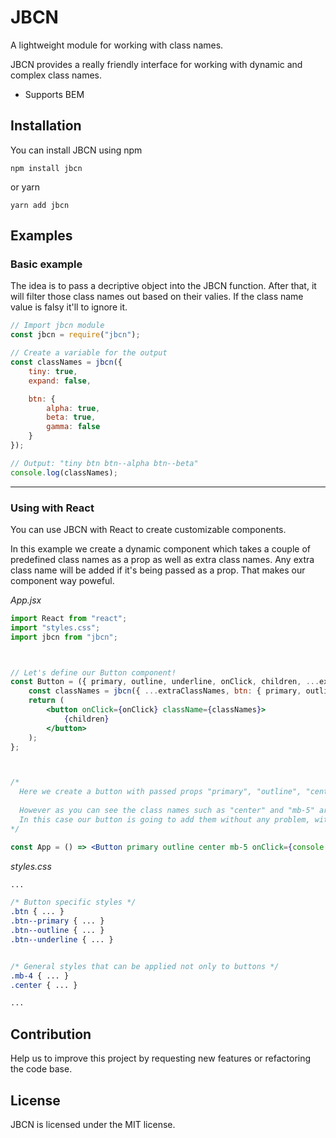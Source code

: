 # JBCN

A lightweight module for working with class names.

JBCN provides a really friendly interface for working with dynamic and complex class names.

* Supports BEM

## Installation 
You can install JBCN using npm

```
npm install jbcn
```

or yarn

```
yarn add jbcn
```

## Examples
### Basic example
The idea is to pass a decriptive object into the JBCN function. After that, it will filter those class names out based on their valies. If the class name value is falsy it'll to ignore it.  
```js
// Import jbcn module
const jbcn = require("jbcn");

// Create a variable for the output
const classNames = jbcn({
    tiny: true,
    expand: false,

    btn: {
        alpha: true,
        beta: true,
        gamma: false
    }
});

// Output: "tiny btn btn--alpha btn--beta"
console.log(classNames);
```
<hr>

### Using with React
You can use JBCN with React to create customizable components.

In this example we create a dynamic component which takes a couple of predefined class names as a prop as well as extra class names. Any extra class name will be added if it's being passed as a prop. That makes our component way poweful.

*App.jsx*
```jsx
import React from "react";
import "styles.css";
import jbcn from "jbcn";



// Let's define our Button component!
const Button = ({ primary, outline, underline, onClick, children, ...extraClassNames }) => {
    const classNames = jbcn({ ...extraClassNames, btn: { primary, outline, underline } });
    return (
        <button onClick={onClick} className={classNames}>
            {children}
        </button>
    );
};



/*
  Here we create a button with passed props "primary", "outline", "center" "mb-5" and "onClick".
  
  However as you can see the class names such as "center" and "mb-5" are not part of the button's defined class names.
  In this case our button is going to add them without any problem, with the help of JBCN.
*/

const App = () => <Button primary outline center mb-5 onClick={console.log}>Click me</Button>

```

*styles.css*
```css
... 

/* Button specific styles */
.btn { ... }
.btn--primary { ... }
.btn--outline { ... }
.btn--underline { ... }


/* General styles that can be applied not only to buttons */
.mb-4 { ... }
.center { ... }

...
```

## Contribution
Help us to improve this project by requesting new features or refactoring the code base.

## License
JBCN is licensed under the MIT license.






